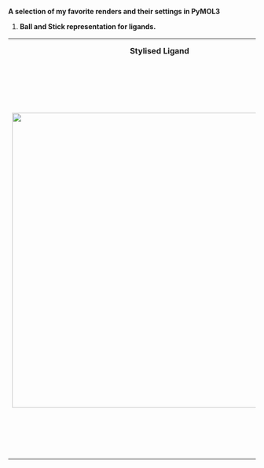 <b> A selection of my favorite renders and their settings in PyMOL3 </b>

1.  <b> Ball and Stick representation for ligands.

<table>
  <tr>
    <th style="width: 200px;">Stylised Ligand</th>
    <th style="width: 400px;">Command Line Inputs</th>
   
  </tr>
  <tr>
    <td><img src = https://github.com/ParthBandivadekar/protein_ligand_md/assets/159869420/6a94038b-7279-422f-8267-b278d2997fb5) width="600" height="600" /> </td>
    <td> set stick_radius, .07   <br> set sphere_scale, .18   <br> set sphere_scale, .13, elem H <br> set stick_quality, 50 <br> set sphere_quality, 4 <br> color gray85, elem C <br> color red, elem O <br> color slate, elem N <br> color gray98, elem H <br> set stick_color, white <br> set ray_trace_mode, 1 <br> set ray_texture, 2 <br> set antialias, 3 <br> set ambient, 0.5 <br> set spec_count, 5 <br> set shininess, 50 <br> set specular, 1 <br> set reflect, .1 <br> set dash_gap, 0 <br> set dash_color, black <br> set dash_gap, .15 <br> set dash_length, .05 <br> set dash_round_ends, 0 <br> set dash_radius, .05 </td>
  </tr>
</table>


